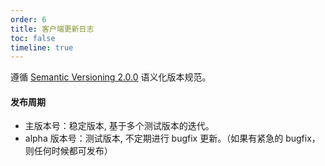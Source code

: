 ```yaml
---
order: 6
title: 客户端更新日志
toc: false
timeline: true
---
```


遵循 [Semantic Versioning 2.0.0](http://semver.org/lang/zh-CN/) 语义化版本规范。

#### 发布周期

- 主版本号：稳定版本, 基于多个测试版本的迭代。
- alpha 版本号：测试版本, 不定期进行 bugfix 更新。（如果有紧急的 bugfix，则任何时候都可发布）
